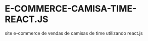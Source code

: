# E-COMMERCE-CAMISA-TIME-REACT.JS
site e-commerce de vendas de camisas de time utilizando react.js 

